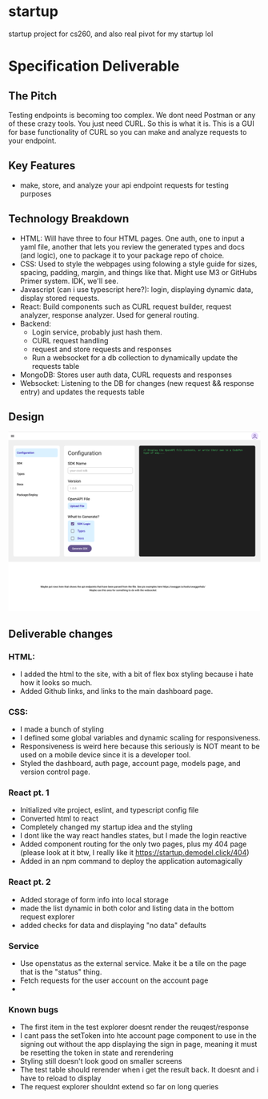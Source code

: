 # startup

startup project for cs260, and also real pivot for my startup lol

# Specification Deliverable

## The Pitch

Testing endpoints is becoming too complex. We dont need Postman or any of these
crazy tools. You just need CURL. So this is what it is. This is a GUI for base
functionality of CURL so you can make and analyze requests to your endpoint.

## Key Features

-   make, store, and analyze your api endpoint requests for testing purposes

## Technology Breakdown

-   HTML: Will have three to four HTML pages. One auth, one to input a yaml
    file, another that lets you review the generated types and docs (and logic),
    one to package it to your package repo of choice.
-   CSS: Used to style the webpages using folowing a style guide for sizes,
    spacing, padding, margin, and things like that. Might use M3 or GitHubs
    Primer system. IDK, we'll see.
-   Javascript (can i use typescript here?): login, displaying dynamic data,
    display stored requests.
-   React: Build components such as CURL request builder, request analyzer,
    response analyzer. Used for general routing.
-   Backend:
    -   Login service, probably just hash them.
    -   CURL request handling
    -   request and store requests and responses
    -   Run a websocket for a db collection to dynamically update the requests
        table
-   MongoDB: Stores user auth data, CURL requests and responses
-   Websocket: Listening to the DB for changes (new request && response entry)
    and updates the requests table

## Design

![mock-design](design/startup_dashboard.png)

## Deliverable changes

### HTML:

-   I added the html to the site, with a bit of flex box styling because i hate
    how it looks so much.
-   Added Github links, and links to the main dashboard page.

### CSS:

-   I made a bunch of styling
-   I defined some global variables and dynamic scaling for responsiveness.
-   Responsiveness is weird here because this seriously is NOT meant to be used
    on a mobile device since it is a developer tool.
-   Styled the dashboard, auth page, account page, models page, and version
    control page.

### React pt. 1

-   Initialized vite project, eslint, and typescript config file
-   Converted html to react
-   Completely changed my startup idea and the styling
-   I dont like the way react handles states, but I made the login reactive
-   Added component routing for the only two pages, plus my 404 page (please
    look at it btw, I really like it https://startup.demodel.click/404)
-   Added in an npm command to deploy the application automagically

### React pt. 2

-   Added storage of form info into local storage
-   made the list dynamic in both color and listing data in the bottom request
    explorer
-   added checks for data and displaying "no data" defaults

### Service

-   Use openstatus as the external service. Make it be a tile on the page that
    is the "status" thing.
-   Fetch requests for the user account on the account page
-

### Known bugs

-   The first item in the test explorer doesnt render the reuqest/response
-   I cant pass the setToken into hte account page component to use in the
    signing out without the app displaying the sign in page, meaning it must be
    resetting the token in state and rerendering
-   Styling still doesn't look good on smaller screens
-   The test table should rerender when i get the result back. It doesnt and i
    have to reload to display
-   The request explorer shouldnt extend so far on long queries
